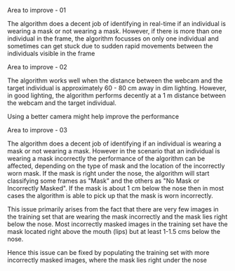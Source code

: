 
Area to improve - 01

The algorithm does a decent job of identifying in real-time if an individual is wearing a mask or not wearing a mask. However, if there is more than one individual in the frame, the algorithm focusses on only one individual and sometimes can get stuck due to sudden rapid movements between the individuals visible in the frame

Area to improve - 02

The algorithm works well when the distance between the webcam and the target individual is approximately 60 - 80 cm away in dim lighting. However, in good lighting, the algorithm performs decently at a 1 m distance between the webcam and the target individual.

Using a better camera might help improve the performance


Area to improve - 03

The algorithm does a decent job of identifying if an individual is wearing a mask or not wearing a mask. However in the scenario that an individual is wearing a mask incorrectly the performance of the algorithm can be affected, depending on the type of mask and the location of the incorrectly worn mask. If the mask is right under the nose, the algorithm will start classifying some frames as "Mask" and the others as "No Mask or Incorrectly Masked". If the mask is about 1 cm below the nose then in most cases the algorithm is able to pick up that the mask is worn incorrectly. 

This issue primarily arises from the fact that there are very few images in the training set that are wearing the mask incorrectly and the mask lies right below the nose. Most incorrectly masked images in the training set have the mask located right above the mouth (lips) but at least 1-1.5 cms below the nose. 

Hence this issue can be fixed by populating the training set with more incorrectly masked images, where the mask lies right under the nose 
